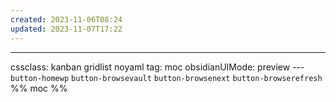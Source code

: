 ```yaml
---
created: 2023-11-06T08:24
updated: 2023-11-07T17:22
---
```

---
cssclass: kanban gridlist noyaml
tag: moc
obsidianUIMode: preview
--- `button-homewp`  `button-browsevault`  `button-browsenext` `button-browserefresh` 
%% moc %%